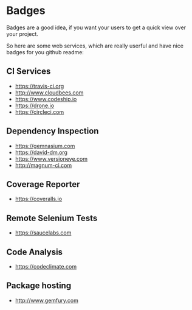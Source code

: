 # Badges

Badges are a good idea, if you want your users to get a quick view over your project.

So here are some web services, which are really userful and have nice badges for you github readme:

## CI Services
* https://travis-ci.org
* http://www.cloudbees.com
* https://www.codeship.io
* https://drone.io
* https://circleci.com

## Dependency Inspection
* https://gemnasium.com
* https://david-dm.org
* https://www.versioneye.com
* http://magnum-ci.com

## Coverage Reporter
* https://coveralls.io

## Remote Selenium Tests
* https://saucelabs.com

## Code Analysis
* https://codeclimate.com

## Package hosting
* http://www.gemfury.com
